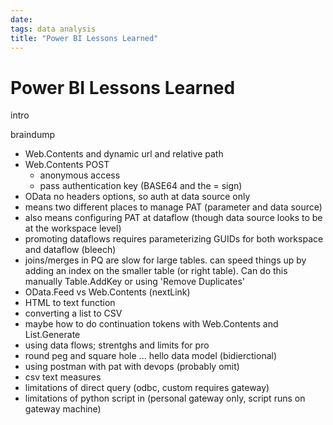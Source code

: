 ```yaml
---
date: 
tags: data analysis
title: "Power BI Lessons Learned"
---
```

# Power BI Lessons Learned

intro

braindump

- Web.Contents and dynamic url and relative path
- Web.Contents POST
  - anonymous access
  - pass authentication key (BASE64 and the = sign)
- OData no headers options, so auth at data source only
- means two different places to manage PAT (parameter and data source)
- also means configuring PAT at dataflow (though data source looks to be at the workspace level)
- promoting dataflows requires parameterizing GUIDs for both workspace and dataflow (bleech)
- joins/merges in PQ are slow for large tables. can speed things up by adding an index on the smaller table (or right table). Can do this manually Table.AddKey or using 'Remove Duplicates'
- OData.Feed vs Web.Contents (nextLink)
- HTML to text function
- converting a list to CSV
- maybe how to do continuation tokens with Web.Contents and List.Generate
- using data flows; strentghs and limits for pro
- round peg and square hole ... hello data model (bidierctional)
- using postman with pat with devops (probably omit)
- csv text measures
- limitations of direct query (odbc, custom requires gateway)
- limitations of python script in (personal gateway only, script runs on gateway machine)
